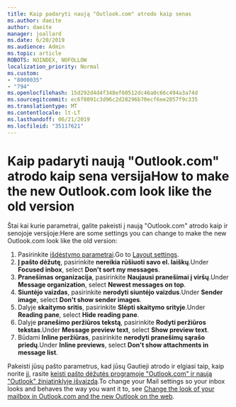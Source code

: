 ```yaml
---
title: Kaip padaryti naują "Outlook.com" atrodo kaip senas
ms.author: daeite
author: daeite
manager: joallard
ms.date: 6/20/2019
ms.audience: Admin
ms.topic: article
ROBOTS: NOINDEX, NOFOLLOW
localization_priority: Normal
ms.custom:
- "8000035"
- "794"
ms.openlocfilehash: 15d292d4d4f348ef60512dc46a0c66c494a3a74d
ms.sourcegitcommit: ec6f8091c3d96c2d28296b70ecf6ee2857f9c335
ms.translationtype: MT
ms.contentlocale: lt-LT
ms.lasthandoff: 06/21/2019
ms.locfileid: "35117621"
---
```

# <a name="how-to-make-the-new-outlookcom-look-like-the-old-version"></a><span data-ttu-id="2a854-102">Kaip padaryti naują "Outlook.com" atrodo kaip sena versija</span><span class="sxs-lookup"><span data-stu-id="2a854-102">How to make the new Outlook.com look like the old version</span></span>

<span data-ttu-id="2a854-103">Štai kai kurie parametrai, galite pakeisti į naują "Outlook.com" atrodo kaip ir senojoje versijoje:</span><span class="sxs-lookup"><span data-stu-id="2a854-103">Here are some settings you can change to make the new Outlook.com look like the old version:</span></span>

1. <span data-ttu-id="2a854-104">Pasirinkite [išdėstymo parametrai](https://outlook.live.com/mail/options/mail/layout).</span><span class="sxs-lookup"><span data-stu-id="2a854-104">Go to [Layout settings](https://outlook.live.com/mail/options/mail/layout).</span></span>
1. <span data-ttu-id="2a854-105">**Į pašto dėžutę**, pasirinkite **nereikia rūšiuoti savo el. laiškų**.</span><span class="sxs-lookup"><span data-stu-id="2a854-105">Under **Focused inbox**, select **Don't sort my messages**.</span></span>
1. <span data-ttu-id="2a854-106">**Pranešimas organizacija**, pasirinkite **Naujausi pranešimai į viršų**.</span><span class="sxs-lookup"><span data-stu-id="2a854-106">Under **Message organization**, select **Newest messages on top**.</span></span>
1. <span data-ttu-id="2a854-107">**Siuntėjo vaizdas**, pasirinkite **nerodyti siuntėjo vaizdus**.</span><span class="sxs-lookup"><span data-stu-id="2a854-107">Under **Sender image**, select **Don't show sender images**.</span></span>
1. <span data-ttu-id="2a854-108">Dalyje **skaitymo sritis**, pasirinkite **Slėpti skaitymo srityje**.</span><span class="sxs-lookup"><span data-stu-id="2a854-108">Under **Reading pane**, select **Hide reading pane**.</span></span>
1. <span data-ttu-id="2a854-109">Dalyje **pranešimo peržiūros tekstą**, pasirinkite **Rodyti peržiūros tekstas**.</span><span class="sxs-lookup"><span data-stu-id="2a854-109">Under **Message preview text**, select **Show preview text**.</span></span>
1. <span data-ttu-id="2a854-110">Būdami **Inline peržiūras**, pasirinkite **nerodyti pranešimų sąrašo priedų**.</span><span class="sxs-lookup"><span data-stu-id="2a854-110">Under **Inline previews**, select **Don't show attachments in message list**.</span></span>

<span data-ttu-id="2a854-111">Pakeisti jūsų pašto parametrus, kad jūsų Gautieji atrodo ir elgiasi taip, kaip norite jį, rasite [keisti pašto dėžutės programoje "Outlook.com" ir naują "Outlook" žiniatinklyje išvaizdą](https://support.office.com/article/b41c2ecb-f23c-42b3-b7f8-659646d5e58c?wt.mc_id=Office_Outlook_com_Alchemy).</span><span class="sxs-lookup"><span data-stu-id="2a854-111">To change your Mail settings so your inbox looks and behaves the way you want it to, see [Change the look of your mailbox in Outlook.com and the new Outlook on the web](https://support.office.com/article/b41c2ecb-f23c-42b3-b7f8-659646d5e58c?wt.mc_id=Office_Outlook_com_Alchemy).</span></span>